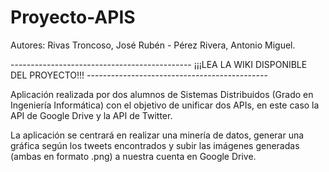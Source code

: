 # Proyecto-APIS

Autores: Rivas Troncoso, José Rubén - Pérez Rivera, Antonio Miguel.

--------------------------------------------- ¡¡¡LEA LA WIKI DISPONIBLE DEL PROYECTO!!! ---------------------------------------------

Aplicación realizada por dos alumnos de Sistemas Distribuidos (Grado en Ingeniería Informática)
con el objetivo de unificar dos APIs, en este caso la API de Google Drive y la API de Twitter.

La aplicación se centrará en realizar una minería de datos, generar una gráfica según los tweets
encontrados y subir las imágenes generadas (ambas en formato .png) a nuestra cuenta en Google Drive.

